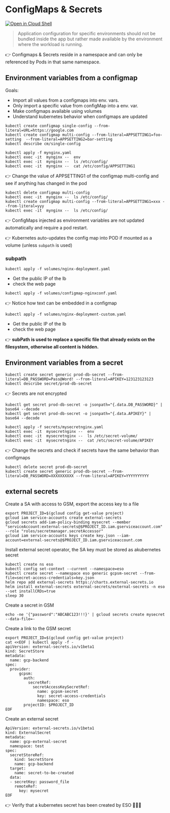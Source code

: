 # ConfigMaps & Secrets

[![Open in Cloud Shell](https://gstatic.com/cloudssh/images/open-btn.svg)](https://shell.cloud.google.com/cloudshell/editor?cloudshell_git_repo=https%3A%2F%2Fgithub.com%2Fnordineb%2Fklabs-configmaps-secrets)

> Application configuration for specific environments should not be bundled inside the app but rather made available by the environment where the workload is running.

👉 Configmaps & Secrets reside in a namespace and can only be referenced by Pods in that same namespace.

## Environment variables from a configmap

Goals:
- Import all values from a configmaps into env. vars.
- Only import a specific value from configMap into a env. var.
- Make configmaps available using volumes
- Understand kubernetes behavior when configmaps are updated  
```
kubectl create configmap single-config --from-literal=URL=https://google.com
kubectl create configmap multi-config --from-literal=APPSETTING1=foo-setting  --from-literal=APPSETTING2=bar-setting
kubectl describe cm/single-config
```

```
kubectl apply -f mynginx.yaml 
kubectl exec -it  mynginx --  env
kubectl exec -it  mynginx --  ls /etc/config/
kubectl exec -it  mynginx --  cat /etc/config/APPSETTING1
```

👉 Change the value of APPSETTING1 of the configmap multi-config and see if anything has changed in the pod
```
kubectl delete configmap multi-config
kubectl exec -it  mynginx --  ls /etc/config/
kubectl create configmap multi-config --from-literal=APPSETTING1=xxx --from-literal=yyy
kubectl exec -it  mynginx --  ls /etc/config/
```

👉 ConfigMaps injected as environment variables are not updated automatically and require a pod restart.

👉 Kubernetes auto-updates the config map into POD if mounted as a volume (unless `subpath` is used)

### subpath
```
kubectl apply -f volumes/nginx-deployment.yaml
```
- Get the public IP of the lb 
- check the web page
 
```
kubectl apply -f volumes/configmap-nginxconf.yaml 
```
👉 Notice how text can be embedded in a configmap

```
kubectl apply -f volumes/nginx-deployment-custom.yaml 
```
- Get the public IP of the lb 
- check the web page

👉 **subPath is used to replace a specific file that already exists on the filesystem, otherwise all content is hidden.**

## Environment variables from a secret
````
kubectl create secret generic prod-db-secret --from-literal=DB_PASSWORD=Pass@Word! --from-literal=APIKEY=123123123123
kubectl describe secret/prod-db-secret 
````

👉 Secrets are not encrypted 
```
kubectl get secret prod-db-secret -o jsonpath="{.data.DB_PASSWORD}" | base64 --decode 
kubectl get secret prod-db-secret -o jsonpath="{.data.APIKEY}" | base64 --decode 
```

```
kubectl apply -f secrets/mysecretnginx.yaml
kubectl exec -it  mysecretnginx --  env
kubectl exec -it  mysecretnginx --  ls /etc/secret-volume/
kubectl exec -it  mysecretnginx --  cat /etc/secret-volume/APIKEY
````

👉 Change the secrets and check if secrets have the same behavior than configmaps
```
kubectl delete secret prod-db-secret
kubectl create secret generic prod-db-secret --from-literal=DB_PASSWORD=XXXXXXXXXX --from-literal=APIKEY=YYYYYYYYYY
```

## external secrets

Create a SA with access to GSM, export the access key to a file
```
export PROJECT_ID=$(gcloud config get-value project)
gcloud iam service-accounts create external-secrets
gcloud secrets add-iam-policy-binding mysecret --member "serviceAccount:external-secrets@$PROJECT_ID.iam.gserviceaccount.com" --role "roles/secretmanager.secretAccessor"
gcloud iam service-accounts keys create key.json --iam-account=external-secrets@$PROJECT_ID.iam.gserviceaccount.com
```

Install external secret operator, the SA key must be stored as akubernetes secret
```
kubectl create ns eso
kubectl config set-context --current --namespace=eso
kubectl create secret --namespace eso generic gcpsm-secret --from-file=secret-access-credentials=key.json
helm repo add external-secrets https://charts.external-secrets.io
helm install external-secrets external-secrets/external-secrets -n eso --set installCRDs=true
sleep 30
```

Create a secret in GSM
```
echo -ne '{"password":"ABCABC123!!!}' | gcloud secrets create mysecret --data-file=-
```

Create a link to the GSM secret
```
export PROJECT_ID=$(gcloud config get-value project)
cat <<EOF | kubectl apply -f - 
apiVersion: external-secrets.io/v1beta1
kind: SecretStore
metadata:
  name: gcp-backend
spec:
  provider:
      gcpsm:                                                  
        auth:
          secretRef:
            secretAccessKeySecretRef:
              name: gcpsm-secret                        
              key: secret-access-credentials
              namespace: eso                      
        projectID: $PROJECT_ID
EOF
```

Create an external secret 
```
ApiVersion: external-secrets.io/v1beta1
kind: ExternalSecret
metadata:
  name: gcp-external-secret
  namespace: test
spec:
  secretStoreRef:
    kind: SecretStore
    name: gcp-backend          
  target:                                                             
    name: secret-to-be-created 
  data:                                                       
  - secretKey: password_file 
    remoteRef:            
      key: mysecret
EOF
```

👉 Verify that a kubernetes secret has been created by ESO 🎉🎉🎉